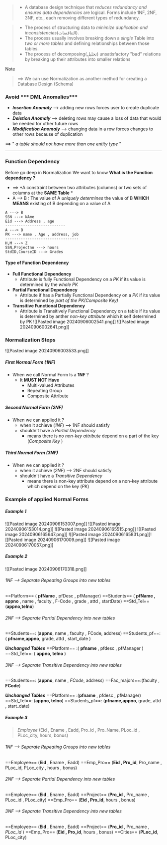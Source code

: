 > - A database design technique that *reduces redundancy and ensures data dependencies* are logical. Forms include 1NF, 2NF, 3NF, etc., each removing different types of redundancy.


>-  The process of structuring data to *minimize duplication and inconsistencies*(التناقضات). 
>- The process usually involves breaking down a *single* Table into *two or more tables* and defining relationships between those tables. 
>- The process of decomposing(تحليل) unsatisfactory "bad" relations by breaking up their attributes into smaller relations

> [!NOTE]
> >  ==> We can use Normalization as another method for creating a Database Design (Schema)
> > 


### Avoid *** DML Anomalies***
- ***Insertion Anomaly*** –> adding new rows forces user to create duplicate data
- ***Deletion Anomaly*** –> deleting rows may cause a loss of data that would be needed for other future rows
- ***Modification Anomaly*** –> changing data in a row forces changes to other rows because of duplication

==> " *a table should not have more than one entity type* "


------------------------------------------
### Function Dependency 
Before go deep in Normalization We want to know **What is the Function dependency ?** 
- ==> *A constraint between two attributes (columns) or two  sets of columns at the **SAME Table** *
- A --> B : The value of A *uniquely determines* the value of B **WHICH MEANS** existing of B depending on a value of A
``` 
A ---> B
SSN ---> NAme
Eid ---> Address , age 
---------------------------
A ---> B
PK ---> name , Age , address, job
---------------------------------
H,M ---> Z
SSN,Projectno ---> hours
StdID,CourseID ---> Grades
```

#### Type of Function Dependency 
- **Full Functional Dependency**
	- Attribute is fully Functional Dependency on a *PK* if its value is determined by the *whole PK*
- **Partial Functional Dependency**
	- Attribute if has a Partially Functional Dependency on a *PK* if its value is determined by *part of the PK(Composite Key)*
- **Transitive Functional Dependency**
	- Attribute is Transitively Functional Dependency on a table if its value is determined by anther *non-key attribute* which it self determined by PK 
![[Pasted image 20240906002541.png]]
![[Pasted image 20240906002641.png]]


### Normalization Steps
![[Pasted image 20240906003533.png]]


##### First Normal Form (1NF)
- When we call Normal Form Is a **1NF** ?
	- It **MUST NOT  Have** 
		- Multi-valued Attributes
		- Repeating Group
		- Composite Attribute 

##### Second Normal Form (2NF)
- When we can applied it ?
	- when it achieve (*1NF*) --> 1NF should satisfy 
	- shouldn't have a *Partial Dependency*
		- means there is no *non-key attribute* depend on a part of the key (*Composite Key* )

##### Third Normal Form (3NF)
- When we can applied it ?
	- when it achieve (*2NF*) --> 2NF should satisfy
	- shouldn't have a *Transitive Dependency*
		- means there is non-key attribute depend on a non-key attribute which depend on the key (*PK*)

### Example of applied Normal Forms
##### Example 1

![[Pasted image 20240906153007.png]]
![[Pasted image 20240906153014.png]]
![[Pasted image 20240906165515.png]]
![[Pasted image 20240906165647.png]]
![[Pasted image 20240906165831.png]]![[Pasted image 20240906170009.png]]
![[Pasted image 20240906170057.png]]
##### Example 2
![[Pasted image 20240906170318.png]]
###### 1NF --> Separate Repeating Groups into new tables
==Platform== ( **pfName** , pfDesc , pfManager)
==Students== ( **pfName , appno** , name , faculty , F-Code , grade , attd , startDate)
==Std_Tel== (**appno,telno**)

###### 2NF --> Separate Partial Dependency into new tables
==Students==: (**appno**, name , faculty , FCode, address)
==Students_pf==: ( **pfname,appno**, grade, attd , start_date )

***Unchanged Tables***
==Platform== :( **pfname** , pfdesc , pfManager )
==Std_Tel==: ( **appno, telno** )

###### 3NF --> Separate Transitive Dependency into new tables
==Students==: (**appno**, name , *FCode*, address)
==Fac_majors==:(faculty , **FCode**)

***Unchanged Tables***
==Platform== :(**pfname** , pfdesc , pfManager)
==Std_Tel==: (**appno, telno**)
==Students_pf==: (**pfname,appno**, grade, attd , start_date)

##### Example 3
> *Employee*  (Eid , Ename , Eadd, Pro_id , Pro_Name, PLoc_id , PLoc_city, hours, bonus)
> 
###### 1NF --> Separate Repeating Groups into new tables
==Employee== (**Eid** , Ename , Eadd)
==Emp_Pro== (**Eid , Pro_id**, Pro_name , PLoc_id, PLoc_city , hours , bonus)
###### 2NF --> Separate Partial Dependency into new tables
==Employee== (**Eid** , Ename , Eadd)
==Project== (**Pro_id** , Pro_name , PLoc_id , PLoc_city)
==Emp_Pro== (**Eid , Pro_id**, hours , bonus)
###### 3NF --> Separate Transitive Dependency into new tables
==Employee== (**Eid** , Ename , Eadd)
==Project== (**Pro_id** , Pro_name , *PLoc_id* )
==Emp_Pro== (**Eid , Pro_id**, hours , bonus)
==Cities== (**PLoc_id**, PLoc_city)